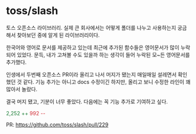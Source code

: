 # toss/slash

토스 오픈소스 라이브러리.
실제 큰 회사에서는 어떻게 폴더를 나누고 사용하는지 궁금해서 찾아보던 중에 알게 된 라이브러리이다.

한국어와 영어로 문서를 제공하고 있는데 최근에 추가된 함수들은 영어문서가 많이 누락되어 있었다.
문득, 내가 고쳐볼 수도 있을까 하는 생각이 들어 누락된 모~든 영어문서를 추가했다.

인생에서 두번째 오픈소스 PR이라 올리고 나서 머지가 됐는지 매일매일 설레면서 확인했던 것 같다.
기능 추가는 아니고 docs 수정이긴 하지만, 올리고 보니 수정한 라인이 꽤 많아서 놀랐다.

결국 머지 됐고, 기분이 너무 좋았다. 다음에는 꼭 기능 추가로 기여하고 싶다.

<p><font color="#1C7E37">2,252 ++</font> <font color="#D23038">992 --</font></p>

PR: https://github.com/toss/slash/pull/229
